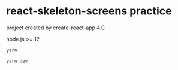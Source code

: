 # react-skeleton-screens practice

project created by create-react-app 4.0

node.js >= 12

```bash
yarn 

yarn dev
```